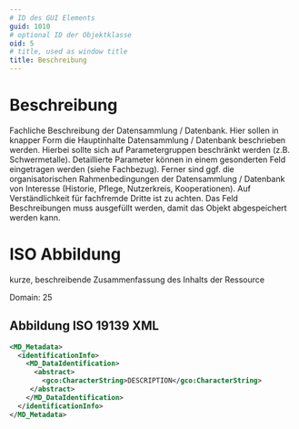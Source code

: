```yaml
---
# ID des GUI Elements
guid: 1010
# optional ID der Objektklasse
oid: 5
# title, used as window title
title: Beschreibung
---
```


# Beschreibung

Fachliche Beschreibung der Datensammlung / Datenbank. Hier sollen in knapper Form die Hauptinhalte Datensammlung / Datenbank beschrieben werden. Hierbei sollte sich auf Parametergruppen beschränkt werden (z.B. Schwermetalle). Detaillierte Parameter können in einem gesonderten Feld eingetragen werden (siehe Fachbezug). Ferner sind ggf. die organisatorischen Rahmenbedingungen der Datensammlung / Datenbank von Interesse (Historie, Pflege, Nutzerkreis, Kooperationen). Auf Verständlichkeit für fachfremde Dritte ist zu achten. Das Feld Beschreibungen muss ausgefüllt werden, damit das Objekt abgespeichert werden kann.


# ISO Abbildung

kurze, beschreibende Zusammenfassung des Inhalts der Ressource

Domain: 25

## Abbildung ISO 19139 XML

```XML
<MD_Metadata>
  <identificationInfo>
    <MD_DataIdentification>
      <abstract>
        <gco:CharacterString>DESCRIPTION</gco:CharacterString>
     </abstract>
    </MD_DataIdentification>
  </identificationInfo>
</MD_Metadata>
```